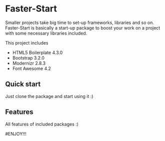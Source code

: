 # Faster-Start

Smaller projects take big time to set-up frameworks, libraries and so on. Faster-Start is basically a start-up package to boost your work on a project with some necessary libraries included.


This project includes 

* HTML5 Boilerplate 4.3.0
* Bootstrap 3.2.0
* Modernizr 2.8.3
* Font Awesome 4.2


## Quick start

Just clone the package and start using it :)


## Features

All features of included packages :)



#ENJOY!!!
